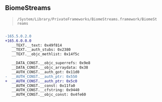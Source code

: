 ## BiomeStreams

> `/System/Library/PrivateFrameworks/BiomeStreams.framework/BiomeStreams`

```diff

-165.5.0.2.0
+165.6.0.0.0
   __TEXT.__text: 0x49f814
   __TEXT.__auth_stubs: 0x2380
   __TEXT.__objc_methlist: 0x14f5c

   __DATA_CONST.__objc_superrefs: 0x9e8
   __DATA_CONST.__objc_arraydata: 0x38
   __AUTH_CONST.__auth_got: 0x11d0
-  __AUTH_CONST.__auth_ptr: 0x550
+  __AUTH_CONST.__auth_ptr: 0x5c0
   __AUTH_CONST.__const: 0x11fa0
   __AUTH_CONST.__cfstring: 0x9440
   __AUTH_CONST.__objc_const: 0x4fe60

```
